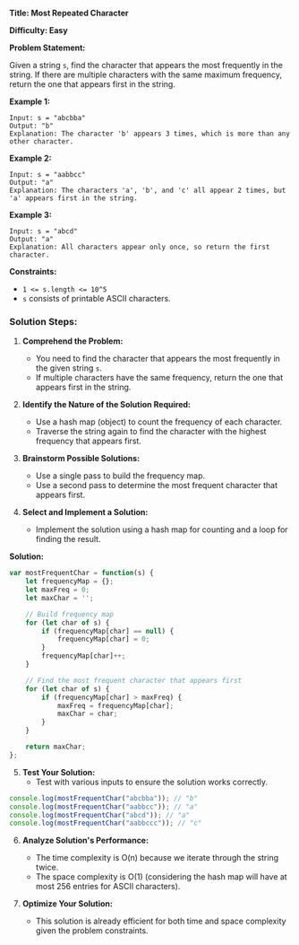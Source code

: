 **Title: Most Repeated Character**

**Difficulty: Easy**

**Problem Statement:**

Given a string `s`, find the character that appears the most frequently in the string. If there are multiple characters with the same maximum frequency, return the one that appears first in the string.

**Example 1:**

```
Input: s = "abcbba"
Output: "b"
Explanation: The character 'b' appears 3 times, which is more than any other character.
```

**Example 2:**

```
Input: s = "aabbcc"
Output: "a"
Explanation: The characters 'a', 'b', and 'c' all appear 2 times, but 'a' appears first in the string.
```

**Example 3:**

```
Input: s = "abcd"
Output: "a"
Explanation: All characters appear only once, so return the first character.
```

**Constraints:**

- `1 <= s.length <= 10^5`
- `s` consists of printable ASCII characters.

### Solution Steps:

1. **Comprehend the Problem:**
   - You need to find the character that appears the most frequently in the given string `s`.
   - If multiple characters have the same frequency, return the one that appears first in the string.

2. **Identify the Nature of the Solution Required:**
   - Use a hash map (object) to count the frequency of each character.
   - Traverse the string again to find the character with the highest frequency that appears first.

3. **Brainstorm Possible Solutions:**
   - Use a single pass to build the frequency map.
   - Use a second pass to determine the most frequent character that appears first.

4. **Select and Implement a Solution:**
   - Implement the solution using a hash map for counting and a loop for finding the result.

**Solution:**

```javascript
var mostFrequentChar = function(s) {
    let frequencyMap = {};
    let maxFreq = 0;
    let maxChar = '';

    // Build frequency map
    for (let char of s) {
        if (frequencyMap[char] == null) {
            frequencyMap[char] = 0;
        }
        frequencyMap[char]++;
    }

    // Find the most frequent character that appears first
    for (let char of s) {
        if (frequencyMap[char] > maxFreq) {
            maxFreq = frequencyMap[char];
            maxChar = char;
        }
    }

    return maxChar;
};
```

5. **Test Your Solution:**
   - Test with various inputs to ensure the solution works correctly.

```javascript
console.log(mostFrequentChar("abcbba")); // "b"
console.log(mostFrequentChar("aabbcc")); // "a"
console.log(mostFrequentChar("abcd")); // "a"
console.log(mostFrequentChar("aabbccc")); // "c"
```

6. **Analyze Solution's Performance:**
   - The time complexity is O(n) because we iterate through the string twice.
   - The space complexity is O(1) (considering the hash map will have at most 256 entries for ASCII characters).

7. **Optimize Your Solution:**
   - This solution is already efficient for both time and space complexity given the problem constraints.

